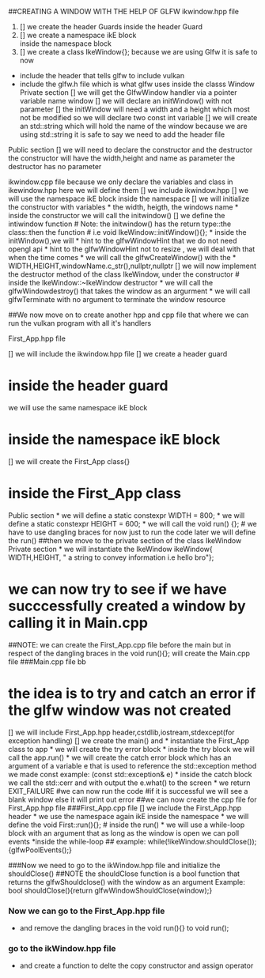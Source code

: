 
##CREATING A WINDOW WITH THE HELP OF GLFW
 ikwindow.hpp file

1. [] we create the header Guards
inside the header Guard
2. [] we create a namespace ikE block   
inside the namespace block
3. [] we create a class IkeWindow{};
because we are using Glfw it is safe to now
  * include the header that tells glfw to include vulkan 
  * include the glfw.h file which is what glfw uses
inside the classs Window
Private section
    [] we will get the GlfwWindow handler via a pointer variable name window
    [] we will declare an initWindow() with not parameter
    [] the initWindow will need a width and a height which most not be modified so we will declare two const int variable 
    [] we will create an std::string which will hold the name of the window
because we are using std::string it is safe to say we need to add the header file

Public section
   [] we will need to declare the constructor and the destructor
      the constructor will have the width,height and name as parameter
      the destructor has no parameter



 ikwindow.cpp file
because we only declare the variables and class in ikewindow.hpp here we will define them
  [] we include ikwindow.hpp
  [] we will use the namespace ikE block
inside the namespace
     [] we will initialize the constructor with variables
        * the width, heigth, the windows name 
	* inside the constructor we will call the initwindow() 
  [] we define the intiwindow function
     # Note: the initwindow() has the return type::the class::then the function
     #       i.e void IkeWindow::initWindow(){};
        * inside the initWindow(),we will
	  * hint to the glfwWindowHint that we do not need opengl api 
	  * hint to the glfwWindowHint not to resize , we will deal with that when the time comes
          * we will call the glfwCreateWindow() with the
	    * WIDTH,HEIGHT,windowName.c_str(),nullptr,nullptr
  [] we will now implement the destructor method of the class IkeWindow, under the constructor
     # inside the IkeWindow::~IkeWindow destructor
       * we will call the glfwWindowdestroy() that takes the window as an argurment
       * we will call glfwTerminate with no argument to terminate the window resource

 ##We now move on to create another  hpp and cpp file that where we can run the vulkan program with all it's handlers

First_App.hpp file
   
  [] we will include the ikwindow.hpp file
  [] we create a header guard
   # inside the header guard
   we will use the same namespace ikE block
# inside the namespace ikE block
  [] we will create the First_App class{}
# inside the First_App class
Public section
    * we will define a static constexpr WIDTH = 800;
    * we will define a static constexpr HEIGHT = 600;
    * we will call the void run() {};
    # we have to use dangling braces for now just to run the code later we will define the run()
##then we move to the private section of the class IkeWindow
Private section
    * we will instantiate the IkeWindow ikeWindow{ WIDTH,HEIGHT, " a string to convey information i.e hello bro"};
   
   
   
# we can now try to see if we have succcessfully created a window by calling it  in Main.cpp 
##NOTE: we can create the First_App.cpp file before the main but in respect of the dangling braces in the void run(){}; will create the Main.cpp file
###Main.cpp file bb
# the idea is to try and catch an error if the glfw window was not created
 [] we will include First_App.hpp header,cstdlib,iostream,stdexcept(for exception handling)
 [] we create the main() and 
    * instantiate the First_App class to app
    * we will create the try error block
      * inside the try block we will call the app.run()
    * we will create the catch error block which has an argument of a variable e that is used to reference the std::exception method we made const 
             example: (const std::exception& e)
             * inside the catch block we call the std::cerr and with output the e.what() to the screen
             * we return EXIT_FAILURE
#we can now run the code 
#if it is successful we will see a blank window else it will print out error
##we can now create the cpp file for First_App.hpp file 
###First_App.cpp file
   [] we include the First_App.hpp header
      * we use the namespace again ikE 
         inside the namespace 
        * we will define the void First::run(){};
        # inside the run()
          * we will use a while-loop block with an argument that as long as the window is open we can poll events 
              *inside the while-loop
                ## example:
                      while(!ikeWindow.shouldClose());{glfwPoolEvents();}
         
###Now we need to go to the ikWindow.hpp file and initialize the shouldClose()
##NOTE the shouldClose function is a bool function that returns the glfwShouldclose() with the window as an argument 
     Example:
            bool shouldClose(){return glfwWindowShouldClose(window);}


###  Now we can go to the First_App.hpp file 
 * and remove the dangling braces in the void run(){} to void run();
     
  
### go to the ikWindow.hpp file 
   * and create a function to delte the copy constructor and assign operator
   




